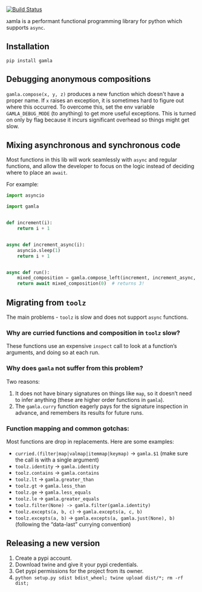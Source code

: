 [![Build Status](https://travis-ci.com/hyroai/gamla.svg?branch=master)](https://travis-ci.com/hyroai/gamla)

גamla is a performant functional programming library for python which supports `async`.

## Installation

`pip install gamla`

## Debugging anonymous compositions

`gamla.compose(x, y, z)` produces a new function which doesn't have a proper name. If `x` raises an exception, it is sometimes hard to figure out where this occurred. To overcome this, set the env variable `GAMLA_DEBUG_MODE` (to anything) to get more useful exceptions. This is turned on only by flag because it incurs significant overhead so things might get slow.

## Mixing asynchronous and synchronous code

Most functions in this lib will work seamlessly with `async` and regular functions, and allow the developer to focus on the logic instead of deciding where to place an `await`.

For example:

```python
import asyncio

import gamla


def increment(i):
    return i + 1


async def increment_async(i):
    asyncio.sleep(1)
    return i + 1


async def run():
    mixed_composition = gamla.compose_left(increment, increment_async, increment)
    return await mixed_composition(0)  # returns 3!
```

## Migrating from `toolz`

The main problems - `toolz` is slow and does not support `async` functions.

### Why are curried functions and composition in `toolz` slow?

These functions use an expensive `inspect` call to look at a function’s arguments, and doing so at each run.

### Why does `gamla` not suffer from this problem?

Two reasons:

1. It does not have binary signatures on things like `map`, so it doesn’t need to infer anything (these are higher order functions in `gamla`).
1. The `gamla.curry` function eagerly pays for the signature inspection in advance, and remembers its results for future runs.

### Function mapping and common gotchas:

Most functions are drop in replacements. Here are some examples:

- `curried.(filter|map|valmap|itemmap|keymap)` -> `gamla.$1` (make sure the call is with a single argument)
- `toolz.identity` -> `gamla.identity`
- `toolz.contains` -> `gamla.contains`
- `toolz.lt` -> `gamla.greater_than`
- `toolz.gt` -> `gamla.less_than`
- `toolz.ge` -> `gamla.less_equals`
- `toolz.le` -> `gamla.greater_equals`
- `toolz.filter(None) -> gamla.filter(gamla.identity)`
- `toolz.excepts(a, b, c)` -> `gamla.excepts(a, c, b)`
- `toolz.excepts(a, b)` -> `gamla.excepts(a, gamla.just(None), b)` (following the “data-last” currying convention)

## Releasing a new version

1. Create a pypi account.
1. Download twine and give it your pypi credentials.
1. Get pypi permissions for the project from its owner.
1. `python setup.py sdist bdist_wheel; twine upload dist/*; rm -rf dist;`
